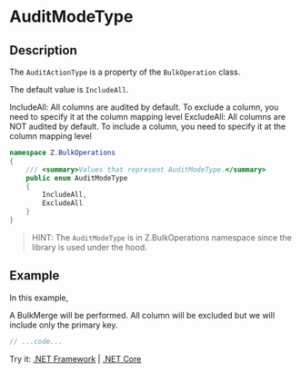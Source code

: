 # AuditModeType

## Description

The `AuditActionType` is a property of the `BulkOperation` class. 

The default value is `IncludeAll`.

IncludeAll: All columns are audited by default. To exclude a column, you need to specify it at the column mapping level
ExcludeAll: All columns are NOT audited by default. To include a column, you need to specify it at the column mapping level

```csharp
namespace Z.BulkOperations
{
    /// <summary>Values that represent AuditModeType.</summary>
    public enum AuditModeType
    {
        IncludeAll,
        ExcludeAll
    }
}
```

> HINT: The `AuditModeType` is in Z.BulkOperations namespace since the library is used under the hood.

## Example
In this example, 

A BulkMerge will be performed. All column will be excluded but we will include only the primary key.


```csharp
// ...code...
```

Try it: [.NET Framework](https://dotnetfiddle.net/XB5npF) | [.NET Core](https://dotnetfiddle.net/y4w1ZG)